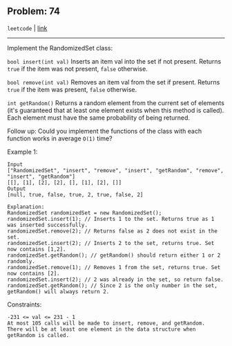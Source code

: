 Problem: 74
---

`leetcode` | [link](https://leetcode.com/explore/interview/card/top-interview-questions-medium/112/design/813/)

---

Implement the RandomizedSet class:

`bool insert(int val)` Inserts an item val into the set if not
present. Returns `true` if the item was not present, `false` otherwise.

`bool remove(int val)` Removes an item val from the set if present.
Returns `true` if the item was present, `false` otherwise.

`int getRandom()` Returns a random element from the current set of
elements (it's guaranteed that at least one element exists when
this method is called). Each element must have the same
probability of being returned.

Follow up: Could you implement the functions of the class with
each function works in average `O(1)` time?

Example 1:
```
Input
["RandomizedSet", "insert", "remove", "insert", "getRandom", "remove", "insert", "getRandom"]
[[], [1], [2], [2], [], [1], [2], []]
Output
[null, true, false, true, 2, true, false, 2]

Explanation:
RandomizedSet randomizedSet = new RandomizedSet();
randomizedSet.insert(1); // Inserts 1 to the set. Returns true as 1 was inserted successfully.
randomizedSet.remove(2); // Returns false as 2 does not exist in the set.
randomizedSet.insert(2); // Inserts 2 to the set, returns true. Set now contains [1,2].
randomizedSet.getRandom(); // getRandom() should return either 1 or 2 randomly.
randomizedSet.remove(1); // Removes 1 from the set, returns true. Set now contains [2].
randomizedSet.insert(2); // 2 was already in the set, so return false.
randomizedSet.getRandom(); // Since 2 is the only number in the set, getRandom() will always return 2.
``` 

Constraints:
```
-231 <= val <= 231 - 1
At most 105 calls will be made to insert, remove, and getRandom.
There will be at least one element in the data structure when getRandom is called.
```

